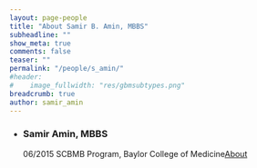```yaml
---
layout: page-people
title: "About Samir B. Amin, MBBS"
subheadline: ""
show_meta: true
comments: false
teaser: ""
permalink: "/people/s_amin/"
#header:
#    image_fullwidth: "res/gbmsubtypes.png"
breadcrumb: true
author: samir_amin
---
```


<ul class="ch-grid">
  <li>
    <div class="ch-item ch-img-sbamin">
      <div class="ch-info">
        <h3>Samir Amin, MBBS</h3>
        <p>06/2015 SCBMB Program, Baylor College of Medicine<a href="http://sbamin.com/about/">About</a></p>
      </div>
    </div>
  </li>
</ul>

<br>
<a class="list-group-item" href="https://twitter.com/sbamin" title="Follow me @sbamin" alt="Follow me @sbamin"><i class="fa fa-twitter fa-3x"></i></a> &nbsp;&nbsp;&nbsp;&nbsp; <a class="list-group-item" href="http://sbamin.com" title="Home" alt="Home - SBAmin"><i class="fa fa-home fa-3x"></i></a>  &nbsp;&nbsp;&nbsp;&nbsp; <a class="list-group-item" href="http://sbamin.com/contact/" title="Contact" alt="Contact"><i class="fa fa-envelope fa-3x"></i></a>

